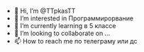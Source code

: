 - 👋 Hi, I’m @TTpkasTT
- 👀 I’m interested in  Программирорвание
- 🌱 I’m currently learning  в  5 классе
- 💞️ I’m looking to collaborate on ...
- 📫 How to reach me  по телеграму или дс

<!---
TTpkasTT/TTpkasTT is a ✨ special ✨ repository because its `README.md` (this file) appears on your GitHub profile.
You can click the Preview link to take a look at your changes.
--->
